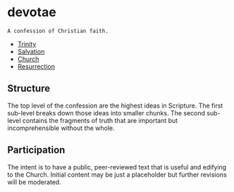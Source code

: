 # devotae
`A confession of Christian faith.`

* [Trinity]()
* [Salvation]()
* [Church]()
* [Resurrection]()

## Structure
The top level of the confession are the highest ideas in Scripture.
The first sub-level breaks down those ideas into smaller chunks.
The second sub-level contains the fragments of truth that are important but incomprehensible without the whole.

## Participation
The intent is to have a public, peer-reviewed text that is useful and edifying to the Church.
Initial content may be just a placeholder but further revisions will be moderated.
